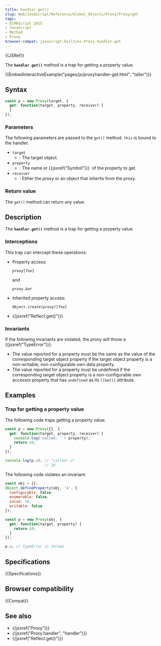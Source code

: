 ```yaml
---
title: handler.get()
slug: Web/JavaScript/Reference/Global_Objects/Proxy/Proxy/get
tags:
- ECMAScript 2015
- JavaScript
- Method
- Proxy
browser-compat: javascript.builtins.Proxy.handler.get
---
```

{{JSRef}}

The **`handler.get()`** method is a trap for getting a property value.

{{EmbedInteractiveExample("pages/js/proxyhandler-get.html", "taller")}}

## Syntax

```js
const p = new Proxy(target, {
  get: function(target, property, receiver) {
  }
});
```

### Parameters

The following parameters are passed to the `get()` method. `this` is bound to
the handler.

*   `target`
    *   : The target object.
*   `property`
    *   : The name or {{jsxref("Symbol")}}  of the property to get.
*   `receiver`
    *   : Either the proxy or an object that inherits from the proxy.

### Return value

The `get()` method can return any value.

## Description

The **`handler.get()`** method is a trap for getting a property value.

### Interceptions

This trap can intercept these operations:

*   Property access:

    <code><var>proxy</var>\[<var>foo</var>]</code>

    and

    <code><var>proxy</var>.<var>bar</var></code>

*   Inherited property access:

    <code>Object.create(<var>proxy</var>)\[<var>foo</var>]</code>

*   {{jsxref("Reflect.get()")}}

### Invariants

If the following invariants are violated, the proxy will throw a
{{jsxref("TypeError")}}:

*   The value reported for a property must be the same as the value of the
    corresponding target object property if the target object property is a
    non-writable, non-configurable own data property.
*   The value reported for a property must be undefined if the corresponding
    target object property is a non-configurable own accessor property that has
    `undefined` as its `[[Get]]` attribute.

## Examples

### Trap for getting a property value

The following code traps getting a property value.

```js
const p = new Proxy({}, {
  get: function(target, property, receiver) {
    console.log('called: ' + property);
    return 10;
  }
});

console.log(p.a); // "called: a"
                  // 10
```

The following code violates an invariant.

```js
const obj = {};
Object.defineProperty(obj, 'a', {
  configurable: false,
  enumerable: false,
  value: 10,
  writable: false
});

const p = new Proxy(obj, {
  get: function(target, property) {
    return 20;
  }
});

p.a; // TypeError is thrown
```

## Specifications

{{Specifications}}

## Browser compatibility

{{Compat}}

## See also

*   {{jsxref("Proxy")}}
*   {{jsxref("Proxy.handler", "handler")}}
*   {{jsxref("Reflect.get()")}}
